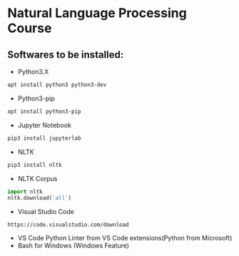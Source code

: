# Natural Language Processing Course

## Softwares to be installed:

- Python3.X
```bash
apt install python3 python3-dev
```
- Python3-pip
```bash
apt install python3-pip
```
- Jupyter Notebook
```bash
pip3 install jupyterlab
```
- NLTK
```bash
pip3 install nltk
```
- NLTK Corpus
```python
import nltk
nltk.download('all')
```
- Visual Studio Code
```notepad
https://code.visualstudio.com/download
```
- VS Code Python Linter from VS Code extensions(Python from Microsoft)
- Bash for Windows (Windows Feature)
